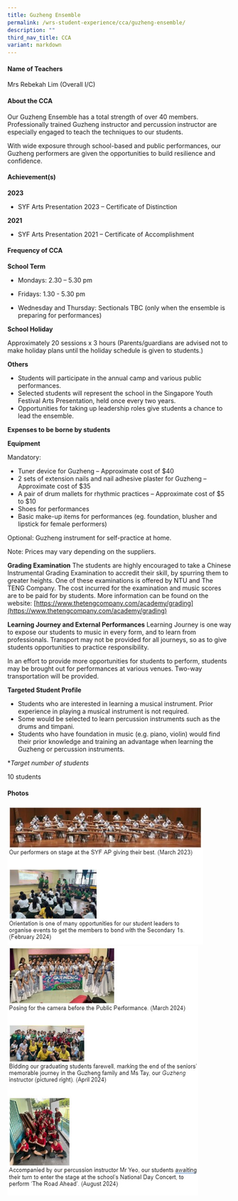 ```yaml
---
title: Guzheng Ensemble
permalink: /wrs-student-experience/cca/guzheng-ensemble/
description: ""
third_nav_title: CCA
variant: markdown
---
```

#### **Name of Teachers**

Mrs Rebekah Lim (Overall I/C)

#### **About the CCA**

Our Guzheng Ensemble has a total strength of over 40 members. Professionally trained Guzheng instructor and percussion instructor are especially engaged to teach the techniques to our students. 

With wide exposure through school-based and public performances, our Guzheng performers are given the opportunities to build resilience and confidence. 

#### **Achievement(s)**

**2023**

* SYF Arts Presentation 2023 – Certificate of Distinction

**2021**

* SYF Arts Presentation 2021 – Certificate of Accomplishment

#### Frequency of CCA

**School Term**

* Mondays: 2.30 – 5.30 pm

* Fridays: 1.30 - 5.30 pm
* Wednesday and Thursday: Sectionals TBC (only when the ensemble is preparing for performances)


**School Holiday**

Approximately 20 sessions x 3 hours
(Parents/guardians are advised not to make holiday plans until the holiday schedule is given to students.)


**Others**

* Students will participate in the annual camp and various public performances.
* Selected students will represent the school in the Singapore Youth Festival Arts Presentation, held once every two years.
* Opportunities for taking up leadership roles give students a chance to lead the ensemble.

**Expenses to be borne by students**

**Equipment**

Mandatory:

* Tuner device for Guzheng – Approximate cost of $40
* 2 sets of extension nails and nail adhesive plaster for Guzheng – Approximate cost of $35
* A pair of drum mallets for rhythmic practices – Approximate cost of $5 to $10
* Shoes for performances
* Basic make-up items for performances (eg. foundation, blusher and lipstick for female performers)

Optional:
Guzheng instrument for self-practice at home.

Note: Prices may vary depending on the suppliers.

**Grading Examination**
The students are highly encouraged to take a Chinese Instrumental Grading Examination to accredit their skill, by spurring them to greater heights. One of these examinations is offered by NTU and The TENG Company. The cost incurred for the examination and music scores are to be paid for by students. More information can be found on the website: [https://www.thetengcompany.com/academy/grading](https://www.thetengcompany.com/academy/grading)

**Learning Journey and External Performances**
Learning Journey is one way to expose our students to music in every form, and to learn from professionals. Transport may not be provided for all journeys, so as to give students opportunities to practice responsibility.

In an effort to provide more opportunities for students to perform, students may be brought out for performances at various venues. Two-way transportation will be provided.

**Targeted Student Profile**

* Students who are interested in learning a musical instrument. Prior experience in playing a musical instrument is not required.
* Some would be selected to learn percussion instruments such as the drums and timpani.
* Students who have foundation in music (e.g. piano, violin) would find their prior knowledge and training an advantage when learning the Guzheng or percussion instruments.

 **Target number of students*

10 students

#### Photos
![](/images/CCA/gz1.jpg)
![](/images/CCA/gz2.jpg)